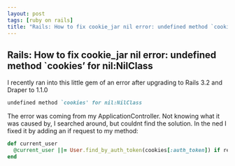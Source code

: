 ```yaml
---
layout: post
tags: [ruby on rails]
title: "Rails: How to fix cookie_jar nil error: undefined method `cookies’ for nil:NilClass"
---
```


## Rails: How to fix cookie_jar nil error: undefined method `cookies’ for nil:NilClass

I recently ran into this little gem of an error after upgrading to Rails 3.2 and Draper to 1.1.0

```ruby
undefined method `cookies' for nil:NilClass
```

The error was coming from my ApplicationController. Not knowing what it was caused by, I searched around, but couldnt find the solution. In the ned I fixed it by adding an if request to my method:

```ruby
def current_user
  @current_user ||= User.find_by_auth_token(cookies[:auth_token]) if request && cookies[:auth_token]
end
```
